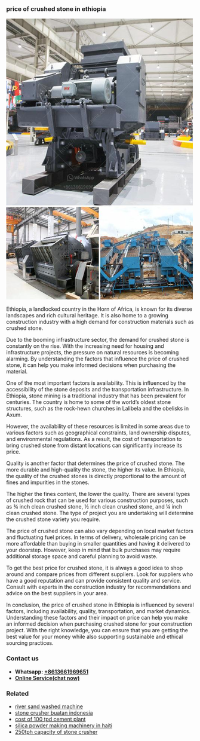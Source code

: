<h3>price of crushed stone in ethiopia</h3><img src='1708498184.jpg' alt=''><p>Ethiopia, a landlocked country in the Horn of Africa, is known for its diverse landscapes and rich cultural heritage. It is also home to a growing construction industry with a high demand for construction materials such as crushed stone.</p><p>Due to the booming infrastructure sector, the demand for crushed stone is constantly on the rise. With the increasing need for housing and infrastructure projects, the pressure on natural resources is becoming alarming. By understanding the factors that influence the price of crushed stone, it can help you make informed decisions when purchasing the material.</p><p>One of the most important factors is availability. This is influenced by the accessibility of the stone deposits and the transportation infrastructure. In Ethiopia, stone mining is a traditional industry that has been prevalent for centuries. The country is home to some of the world’s oldest stone structures, such as the rock-hewn churches in Lalibela and the obelisks in Axum.</p><p>However, the availability of these resources is limited in some areas due to various factors such as geographical constraints, land ownership disputes, and environmental regulations. As a result, the cost of transportation to bring crushed stone from distant locations can significantly increase its price.</p><p>Quality is another factor that determines the price of crushed stone. The more durable and high-quality the stone, the higher its value. In Ethiopia, the quality of the crushed stones is directly proportional to the amount of fines and impurities in the stones.</p><p>The higher the fines content, the lower the quality. There are several types of crushed rock that can be used for various construction purposes, such as ¾ inch clean crushed stone, ½ inch clean crushed stone, and ¼ inch clean crushed stone. The type of project you are undertaking will determine the crushed stone variety you require.</p><p>The price of crushed stone can also vary depending on local market factors and fluctuating fuel prices. In terms of delivery, wholesale pricing can be more affordable than buying in smaller quantities and having it delivered to your doorstep. However, keep in mind that bulk purchases may require additional storage space and careful planning to avoid waste.</p><p>To get the best price for crushed stone, it is always a good idea to shop around and compare prices from different suppliers. Look for suppliers who have a good reputation and can provide consistent quality and service. Consult with experts in the construction industry for recommendations and advice on the best suppliers in your area.</p><p>In conclusion, the price of crushed stone in Ethiopia is influenced by several factors, including availability, quality, transportation, and market dynamics. Understanding these factors and their impact on price can help you make an informed decision when purchasing crushed stone for your construction project. With the right knowledge, you can ensure that you are getting the best value for your money while also supporting sustainable and ethical sourcing practices.</p><h3>Contact us</h3><ul><li><strong>Whatsapp:&nbsp;<a href="https://wa.me/8613661969651">+8613661969651</a></strong></li><li><a href="https://swt.shibang-china.com/?git&amp;zhl&amp;price of crushed stone in ethiopia"><strong>Online Service(chat now)</strong></a></li></ul><h3>Related</h3><ul><li><a href='river sand washed machine.md'>river sand washed machine</a></li><li><a href='stone crusher buatan indonesia.md'>stone crusher buatan indonesia</a></li><li><a href='cost of 100 tpd cement plant.md'>cost of 100 tpd cement plant</a></li><li><a href='silica powder making machinery in haiti.md'>silica powder making machinery in haiti</a></li><li><a href='250tph capacity of stone crusher.md'>250tph capacity of stone crusher</a></li></ul>